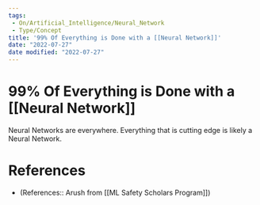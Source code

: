 ```yaml
---
tags:
 - On/Artificial_Intelligence/Neural_Network
 - Type/Concept
title: '99% Of Everything is Done with a [[Neural Network]]'
date: "2022-07-27"
date modified: "2022-07-27"
---
```


# 99% Of Everything is Done with a [[Neural Network]]
Neural Networks are everywhere. Everything that is cutting edge is likely a Neural Network.

# References
- (References:: Arush from [[ML Safety Scholars Program]])

